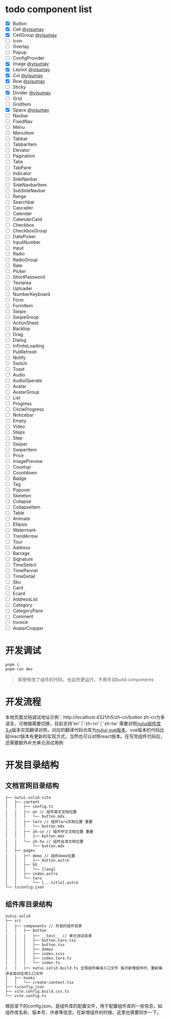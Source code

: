 # todo component list
- [x] Button
- [x] Cell [@yisumay](https://github.com/yisumay)
- [x] CellGroup [@yisumay](https://github.com/yisumay)
- [ ] Icon
- [ ] Overlay
- [ ] Popup
- [ ] ConfigProvider
- [x] Image  [@yisumay](https://github.com/yisumay)
- [x] Layout [@yisumay](https://github.com/yisumay)
- [x] Col  [@yisumay](https://github.com/yisumay)
- [x] Row  [@yisumay](https://github.com/yisumay)
- [ ] Sticky
- [x] Divider [@yisumay](https://github.com/yisumay)
- [ ] Grid
- [ ] GridItem
- [x] Space  [@yisumay](https://github.com/yisumay)
- [ ] Navbar
- [ ] FixedNav
- [ ] Menu
- [ ] MenuItem
- [ ] Tabbar
- [ ] TabbarItem
- [ ] Elevator
- [ ] Pagination
- [ ] Tabs
- [ ] TabPane
- [ ] Indicator
- [ ] SideNavbar
- [ ] SideNavbarItem
- [ ] SubSideNavbar
- [ ] Range
- [ ] Searchbar
- [ ] Cascader
- [ ] Calendar
- [ ] CalendarCard
- [ ] Checkbox
- [ ] CheckboxGroup
- [ ] DatePicker
- [ ] InputNumber
- [ ] Input
- [ ] Radio
- [ ] RadioGroup
- [ ] Rate
- [ ] Picker
- [ ] ShortPassword
- [ ] Textarea
- [ ] Uploader
- [ ] NumberKeyboard
- [ ] Form
- [ ] FormItem
- [ ] Swipe
- [ ] SwipeGroup
- [ ] ActionSheet
- [ ] Backtop
- [ ] Drag
- [ ] Dialog
- [ ] InfiniteLoading
- [ ] PullRefresh
- [ ] Notify
- [ ] Switch
- [ ] Toast
- [ ] Audio
- [ ] AudioOperate
- [ ] Avatar
- [ ] AvatarGroup
- [ ] List
- [ ] Progress
- [ ] CircleProgress
- [ ] Noticebar
- [ ] Empty
- [ ] Video
- [ ] Steps
- [ ] Step
- [ ] Swiper
- [ ] SwiperItem
- [ ] Price
- [ ] ImagePreview
- [ ] Countup
- [ ] Countdown
- [ ] Badge
- [ ] Tag
- [ ] Popover
- [ ] Skeleton
- [ ] Collapse
- [ ] CollapseItem
- [ ] Table
- [ ] Animate
- [ ] Ellipsis
- [ ] Watermark
- [ ] TrendArrow
- [ ] Tour
- [ ] Address
- [ ] Barrage
- [ ] Signature
- [ ] TimeSelect
- [ ] TimePannel
- [ ] TimeDetail
- [ ] Sku
- [ ] Card
- [ ] Ecard
- [ ] AddressList
- [ ] Category
- [ ] CategoryPane
- [ ] Comment
- [ ] Invoice
- [ ] AvatarCropper

# 开发调试
```bash
pnpm i
pnpm run dev
```
> 即使修改了组件的代码，也会热更运行，不用手动build components

# 开发流程
本地页面文档调试地址示例：http://localhost:4321/h5/zh-cn/button
zh-cn为多语言，可根据需要切换，目前支持'en' | 'zh-cn' | 'zh-tw'
需要对照[nutui组件库3.x](https://nutui.jd.com/3x/#/zh-CN/component/button)版本实现翻译对照，对应的翻译代码仓库为[nutui-vue版本](https://github.com/jd-opensource/nutui/tree/v4/src/packages/__VUE)，vue版本的代码比起react版本有更新的实现方式，当然也可以对照react版本。在写完组件代码后，还需要额外补充单元测试用例

# 开发目录结构
## 文档官网目录结构
```text
├── nutui-solid-site
│   ├── content
│   │   ├── config.ts
│   │   ├── en // 组件英文文档位置
│   │   │   └── button.mdx
│   │   ├── taro // 组件taro文档位置 重要
│   │   │   └── button.mdx
│   │   ├── zh-cn // 组件中文文档位置 重要
│   │   │   ├── button.mdx
│   │   └── zh-tw // 组件台湾文档位置
│   │       └── button.mdx
│   ├── pages
│   │   ├── demo // 组件demo位置
│   │   │   ├── button.astro
│   │   ├── h5
│   │   │   └── [lang]
│   │   ├── index.astro
│   │   └── taro
│   │       └── [...title].astro
└── tsconfig.json
```
## 组件库目录结构
```text
nutui-solid
├── src
│   ├── components // 开发的组件目录
│   │   ├── button
│   │   │   ├── __test__ // 单元测试目录
│   │   │   ├── button.taro.tsx
│   │   │   ├── button.tsx
│   │   │   ├── demos
│   │   │   ├── index.scss
│   │   │   ├── index.taro.ts
│   │   │   └── index.ts
│   │   ├── nutui.solid.build.ts 全局组件编译入口文件 每次新增组件时，重新编译会自动生成入口文件
│   ├── hooks
│   │   └── create-context.tsx
├── tsconfig.json
├── vite.config.build.css.ts
└── vite.config.ts
```

根目录下的config.json，是组件库的配置文件，用于配置组件库的一些信息，如组件库名称、版本号、作者等信息。在新增组件的时候，这里也需要同步一下。

